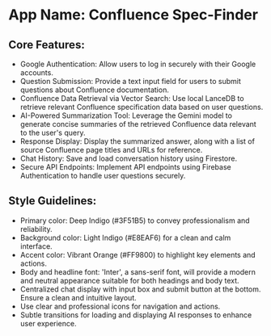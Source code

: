 # **App Name**: Confluence Spec-Finder

## Core Features:

- Google Authentication: Allow users to log in securely with their Google accounts.
- Question Submission: Provide a text input field for users to submit questions about Confluence documentation.
- Confluence Data Retrieval via Vector Search: Use local LanceDB to retrieve relevant Confluence specification data based on user questions.
- AI-Powered Summarization Tool: Leverage the Gemini model to generate concise summaries of the retrieved Confluence data relevant to the user's query.
- Response Display: Display the summarized answer, along with a list of source Confluence page titles and URLs for reference.
- Chat History: Save and load conversation history using Firestore.
- Secure API Endpoints: Implement API endpoints using Firebase Authentication to handle user questions securely.

## Style Guidelines:

- Primary color: Deep Indigo (#3F51B5) to convey professionalism and reliability.
- Background color: Light Indigo (#E8EAF6) for a clean and calm interface.
- Accent color: Vibrant Orange (#FF9800) to highlight key elements and actions.
- Body and headline font: 'Inter', a sans-serif font, will provide a modern and neutral appearance suitable for both headings and body text.
- Centralized chat display with input box and submit button at the bottom. Ensure a clean and intuitive layout.
- Use clear and professional icons for navigation and actions.
- Subtle transitions for loading and displaying AI responses to enhance user experience.